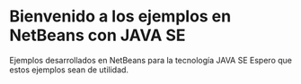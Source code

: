 # Bienvenido a los ejemplos en NetBeans con JAVA SE
Ejemplos desarrollados en NetBeans para la tecnología JAVA SE
Espero que estos ejemplos sean de utilidad.
